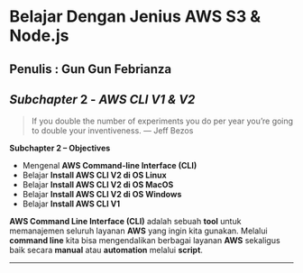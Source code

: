 # Belajar Dengan Jenius AWS S3 & Node.js

## Penulis : Gun Gun Febrianza

## *Subchapter* 2 - *AWS CLI V1 & V2*

> If you double the number of experiments you do per year 
> you’re going to double your inventiveness.
> — Jeff Bezos

**Subchapter 2 – Objectives**

-	Mengenal **AWS Command-line Interface (CLI)**
-	Belajar **Install AWS CLI V2 di OS Linux**
-	Belajar **Install AWS CLI V2 di OS MacOS**
-	Belajar **Install AWS CLI V2 di OS Windows**
-	Belajar **Install AWS CLI V1**

**AWS Command Line Interface (CLI)** adalah sebuah **tool** untuk memanajemen seluruh layanan **AWS** yang ingin kita gunakan. Melalui **command line** kita bisa mengendalikan berbagai layanan **AWS** sekaligus baik secara **manual** atau **automation** melalui **script**. 

---------------------

